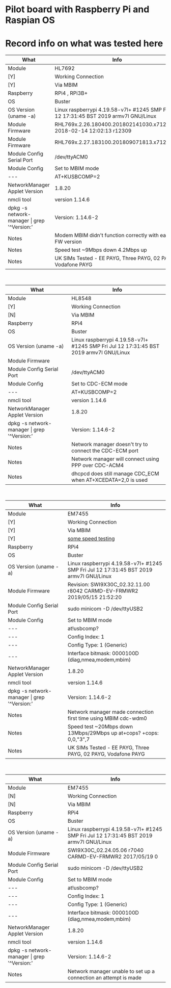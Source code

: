 # Pilot board with Raspberry Pi and Raspian OS
# Record info on what was tested here

  

| What | Info |
| ---- | ---- |  
| Module | HL7692 |
|  [Y] | Working Connection |
|  [Y] | Via MBIM |
| Raspberry | RPi4 , RPi3B+ |
| OS | Buster |
| OS Version (uname -a) | Linux raspberrypi 4.19.58-v7l+ #1245 SMP Fri Jul 12 17:31:45 BST 2019 armv7l GNU/Linux |
| Module Firmware |RHL769x.2.26.180400.201802141030.x7120m_1 2018-02-14 12:02:13 r12309 |
| Module Firmware |RHL769x.2.27.183100.201809071813.x7120m_3  |
| Module Config Serial Port | /dev/ttyACM0  |
| Module Config |  Set to MBIM mode
| --- |   AT+KUSBCOMP=2 |  
| NetworkManager Applet Version | 1.8.20 |
| nmcli tool | version 1.14.6 |
| dpkg -s network-manager \| grep '^Version:' | Version: 1.14.6-2 |
| Notes | Modem MBIM didn't function correctly with earlier FW version |
| Notes | Speed test ~9Mbps down 4.2Mbps up |
| Notes | UK SIMs Tested - EE PAYG, Three PAYG, 02 PAYG, Vodafone PAYG | 


<br/>

| What | Info |
| ---- | ---- |  
| Module | HL8548 |
|  [Y] | Working Connection |
|  [N] | Via MBIM |
| Raspberry | RPi4 |
| OS | Buster |
| OS Version (uname -a) | Linux raspberrypi 4.19.58-v7l+ #1245 SMP Fri Jul 12 17:31:45 BST 2019 armv7l GNU/Linux |
| Module Firmware | |
| Module Config Serial Port | /dev/ttyACM0  |
| Module Config |  Set to CDC-ECM mode
| --- |   AT+KUSBCOMP=2 | 
| nmcli tool | version 1.14.6 |
| NetworkManager Applet Version | 1.8.20 |
| dpkg -s network-manager \| grep '^Version:' | Version: 1.14.6-2 |
| Notes | Network manager doesn't try to connect the CDC-ECM port |
| Notes | Network manager will connect using PPP over CDC-ACM4 | 
| Notes | dhcpcd does still manage CDC_ECM when AT+XCEDATA=2,0 is used |

  

<br/>

| What | Info |
| ---- | ---- |  
| Module | EM7455 |
|  [Y] | Working Connection |
|  [Y] | Via MBIM |
|  [Y] | [some speed testing](./speedtests/Rpi4EM7455_uPilot_USB3_threeNetwork_2019-08-13-111021_1920x1200_scrot.png) 
| Raspberry | RPi4 |
| OS | Buster |
| OS Version (uname -a) | Linux raspberrypi 4.19.58-v7l+ #1245 SMP Fri Jul 12 17:31:45 BST 2019 armv7l GNU/Linux |
| Module Firmware | Revision: SWI9X30C_02.32.11.00 r8042 CARMD-EV-FRMWR2 2019/05/15 21:52:20 |
| Module Config Serial Port | sudo minicom -D /dev/ttyUSB2 |
| Module Config |  Set to MBIM mode |
| --- |  at!usbcomp? 
| --- | Config Index: 1                                                                 
| --- | Config Type:  1 (Generic)                                                       
| --- | Interface bitmask: 0000100D (diag,nmea,modem,mbim)   |  
| NetworkManager Applet Version | 1.8.20 |
| nmcli tool | version 1.14.6 |
| dpkg -s network-manager \| grep '^Version:' | Version: 1.14.6-2 |
| Notes | Network manager made connection first time using MBIM cdc-wdm0
| Notes | Speed test ~20Mbps down 13Mbps/29Mbps up at+cops? +cops: 0,0,"3",7 |
| Notes | UK SIMs Tested - EE PAYG, Three PAYG, 02 PAYG, Vodafone PAYG |

<br/>


| What | Info |
| ---- | ---- |  
| Module | EM7455 |
|  [N] | Working Connection |
|  [N] | Via MBIM |
| Raspberry | RPi4 |
| OS | Buster |
| OS Version (uname -a) | Linux raspberrypi 4.19.58-v7l+ #1245 SMP Fri Jul 12 17:31:45 BST 2019 armv7l GNU/Linux |
| Module Firmware | SWI9X30C_02.24.05.06 r7040 CARMD-EV-FRMWR2 2017/05/19 0 |
| Module Config Serial Port | sudo minicom -D /dev/ttyUSB2 |
| Module Config |  Set to MBIM mode |
| --- |  at!usbcomp? 
| --- | Config Index: 1                                                                 
| --- | Config Type:  1 (Generic)                                                       
| --- | Interface bitmask: 0000100D (diag,nmea,modem,mbim)   |  
| NetworkManager Applet Version | 1.8.20 |
| nmcli tool | version 1.14.6 |
| dpkg -s network-manager \| grep '^Version:' | Version: 1.14.6-2 |
| Notes | Network manager unable to set up a connection an attempt is made



<br/>


